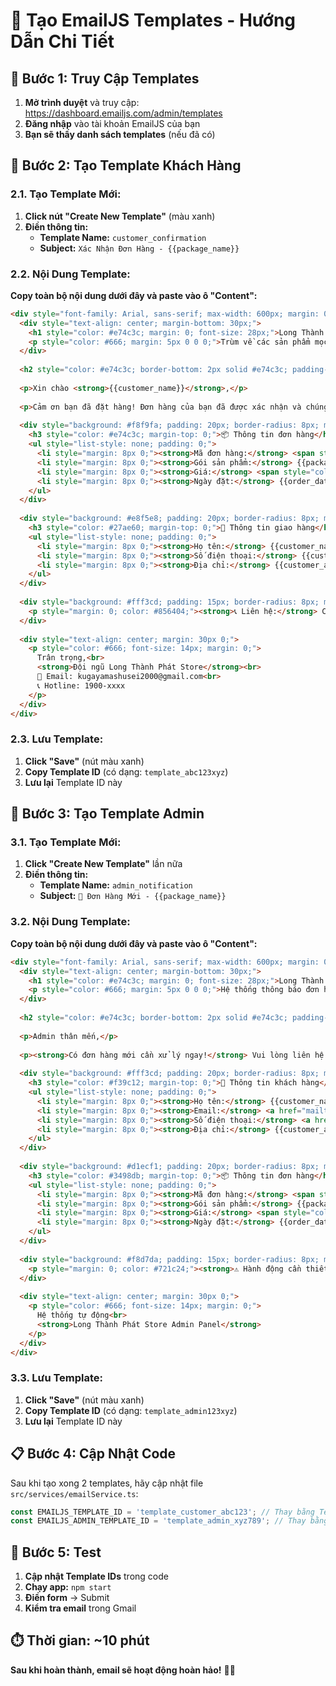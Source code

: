 # 📝 Tạo EmailJS Templates - Hướng Dẫn Chi Tiết

## 🚀 **Bước 1: Truy Cập Templates**

1. **Mở trình duyệt** và truy cập: https://dashboard.emailjs.com/admin/templates
2. **Đăng nhập** vào tài khoản EmailJS của bạn
3. **Bạn sẽ thấy danh sách templates** (nếu đã có)

## 📧 **Bước 2: Tạo Template Khách Hàng**

### **2.1. Tạo Template Mới:**
1. **Click nút "Create New Template"** (màu xanh)
2. **Điền thông tin:**
   - **Template Name:** `customer_confirmation`
   - **Subject:** `Xác Nhận Đơn Hàng - {{package_name}}`

### **2.2. Nội Dung Template:**
**Copy toàn bộ nội dung dưới đây và paste vào ô "Content":**

```html
<div style="font-family: Arial, sans-serif; max-width: 600px; margin: 0 auto; padding: 20px;">
  <div style="text-align: center; margin-bottom: 30px;">
    <h1 style="color: #e74c3c; margin: 0; font-size: 28px;">Long Thành Phát Store</h1>
    <p style="color: #666; margin: 5px 0 0 0;">Trùm về các sản phẩm mọc râu - mọc tóc tại Việt Nam</p>
  </div>
  
  <h2 style="color: #e74c3c; border-bottom: 2px solid #e74c3c; padding-bottom: 10px;">Xác Nhận Đơn Hàng</h2>
  
  <p>Xin chào <strong>{{customer_name}}</strong>,</p>
  
  <p>Cảm ơn bạn đã đặt hàng! Đơn hàng của bạn đã được xác nhận và chúng tôi sẽ xử lý trong thời gian sớm nhất.</p>
  
  <div style="background: #f8f9fa; padding: 20px; border-radius: 8px; margin: 20px 0; border-left: 4px solid #e74c3c;">
    <h3 style="color: #e74c3c; margin-top: 0;">📦 Thông tin đơn hàng</h3>
    <ul style="list-style: none; padding: 0;">
      <li style="margin: 8px 0;"><strong>Mã đơn hàng:</strong> <span style="color: #e74c3c;">{{order_id}}</span></li>
      <li style="margin: 8px 0;"><strong>Gói sản phẩm:</strong> {{package_name}}</li>
      <li style="margin: 8px 0;"><strong>Giá:</strong> <span style="color: #e74c3c; font-weight: bold;">{{package_price}}</span></li>
      <li style="margin: 8px 0;"><strong>Ngày đặt:</strong> {{order_date}}</li>
    </ul>
  </div>
  
  <div style="background: #e8f5e8; padding: 20px; border-radius: 8px; margin: 20px 0; border-left: 4px solid #27ae60;">
    <h3 style="color: #27ae60; margin-top: 0;">🚚 Thông tin giao hàng</h3>
    <ul style="list-style: none; padding: 0;">
      <li style="margin: 8px 0;"><strong>Họ tên:</strong> {{customer_name}}</li>
      <li style="margin: 8px 0;"><strong>Số điện thoại:</strong> {{customer_phone}}</li>
      <li style="margin: 8px 0;"><strong>Địa chỉ:</strong> {{customer_address}}</li>
    </ul>
  </div>
  
  <div style="background: #fff3cd; padding: 15px; border-radius: 8px; margin: 20px 0; border: 1px solid #ffeaa7;">
    <p style="margin: 0; color: #856404;"><strong>📞 Liên hệ:</strong> Chúng tôi sẽ gọi điện xác nhận đơn hàng trong vòng 30 phút. Vui lòng giữ máy!</p>
  </div>
  
  <div style="text-align: center; margin: 30px 0;">
    <p style="color: #666; font-size: 14px; margin: 0;">
      Trân trọng,<br>
      <strong>Đội ngũ Long Thành Phát Store</strong><br>
      📧 Email: kugayamashusei2000@gmail.com<br>
      📞 Hotline: 1900-xxxx
    </p>
  </div>
</div>
```

### **2.3. Lưu Template:**
1. **Click "Save"** (nút màu xanh)
2. **Copy Template ID** (có dạng: `template_abc123xyz`)
3. **Lưu lại** Template ID này

## 📧 **Bước 3: Tạo Template Admin**

### **3.1. Tạo Template Mới:**
1. **Click "Create New Template"** lần nữa
2. **Điền thông tin:**
   - **Template Name:** `admin_notification`
   - **Subject:** `🚨 Đơn Hàng Mới - {{package_name}}`

### **3.2. Nội Dung Template:**
**Copy toàn bộ nội dung dưới đây và paste vào ô "Content":**

```html
<div style="font-family: Arial, sans-serif; max-width: 600px; margin: 0 auto; padding: 20px;">
  <div style="text-align: center; margin-bottom: 30px;">
    <h1 style="color: #e74c3c; margin: 0; font-size: 28px;">Long Thành Phát Store - Admin</h1>
    <p style="color: #666; margin: 5px 0 0 0;">Hệ thống thông báo đơn hàng</p>
  </div>
  
  <h2 style="color: #e74c3c; border-bottom: 2px solid #e74c3c; padding-bottom: 10px;">🚨 Đơn Hàng Mới</h2>
  
  <p>Admin thân mến,</p>
  
  <p><strong>Có đơn hàng mới cần xử lý ngay!</strong> Vui lòng liên hệ khách hàng để xác nhận đơn hàng.</p>
  
  <div style="background: #fff3cd; padding: 20px; border-radius: 8px; margin: 20px 0; border-left: 4px solid #f39c12;">
    <h3 style="color: #f39c12; margin-top: 0;">👤 Thông tin khách hàng</h3>
    <ul style="list-style: none; padding: 0;">
      <li style="margin: 8px 0;"><strong>Họ tên:</strong> {{customer_name}}</li>
      <li style="margin: 8px 0;"><strong>Email:</strong> <a href="mailto:{{customer_email}}" style="color: #e74c3c;">{{customer_email}}</a></li>
      <li style="margin: 8px 0;"><strong>Số điện thoại:</strong> <a href="tel:{{customer_phone}}" style="color: #e74c3c;">{{customer_phone}}</a></li>
      <li style="margin: 8px 0;"><strong>Địa chỉ:</strong> {{customer_address}}</li>
    </ul>
  </div>
  
  <div style="background: #d1ecf1; padding: 20px; border-radius: 8px; margin: 20px 0; border-left: 4px solid #3498db;">
    <h3 style="color: #3498db; margin-top: 0;">📦 Thông tin đơn hàng</h3>
    <ul style="list-style: none; padding: 0;">
      <li style="margin: 8px 0;"><strong>Mã đơn hàng:</strong> <span style="color: #e74c3c; font-weight: bold;">{{order_id}}</span></li>
      <li style="margin: 8px 0;"><strong>Gói sản phẩm:</strong> {{package_name}}</li>
      <li style="margin: 8px 0;"><strong>Giá:</strong> <span style="color: #e74c3c; font-weight: bold;">{{package_price}}</span></li>
      <li style="margin: 8px 0;"><strong>Ngày đặt:</strong> {{order_date}}</li>
    </ul>
  </div>
  
  <div style="background: #f8d7da; padding: 15px; border-radius: 8px; margin: 20px 0; border: 1px solid #f5c6cb;">
    <p style="margin: 0; color: #721c24;"><strong>⚠️ Hành động cần thiết:</strong> Gọi điện cho khách hàng để xác nhận đơn hàng trong vòng 30 phút!</p>
  </div>
  
  <div style="text-align: center; margin: 30px 0;">
    <p style="color: #666; font-size: 14px; margin: 0;">
      Hệ thống tự động<br>
      <strong>Long Thành Phát Store Admin Panel</strong>
    </p>
  </div>
</div>
```

### **3.3. Lưu Template:**
1. **Click "Save"** (nút màu xanh)
2. **Copy Template ID** (có dạng: `template_admin123xyz`)
3. **Lưu lại** Template ID này

## 📋 **Bước 4: Cập Nhật Code**

Sau khi tạo xong 2 templates, hãy cập nhật file `src/services/emailService.ts`:

```typescript
const EMAILJS_TEMPLATE_ID = 'template_customer_abc123'; // Thay bằng Template ID thực tế
const EMAILJS_ADMIN_TEMPLATE_ID = 'template_admin_xyz789'; // Thay bằng Template ID thực tế
```

## 🧪 **Bước 5: Test**

1. **Cập nhật Template IDs** trong code
2. **Chạy app:** `npm start`
3. **Điền form** → Submit
4. **Kiểm tra email** trong Gmail

## ⏱️ **Thời gian: ~10 phút**

**Sau khi hoàn thành, email sẽ hoạt động hoàn hảo!** 🚀✨
